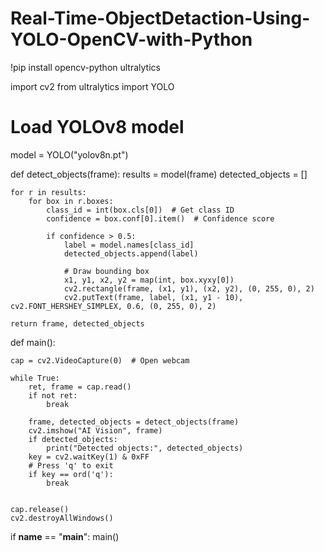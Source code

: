 # Real-Time-ObjectDetaction-Using-YOLO-OpenCV-with-Python

!pip install opencv-python ultralytics

import cv2
from ultralytics import YOLO

# Load YOLOv8 model
model = YOLO("yolov8n.pt")


def detect_objects(frame):
    results = model(frame)
    detected_objects = []

    for r in results:
        for box in r.boxes:
            class_id = int(box.cls[0])  # Get class ID
            confidence = box.conf[0].item()  # Confidence score

            if confidence > 0.5:
                label = model.names[class_id]
                detected_objects.append(label)

                # Draw bounding box
                x1, y1, x2, y2 = map(int, box.xyxy[0])
                cv2.rectangle(frame, (x1, y1), (x2, y2), (0, 255, 0), 2)
                cv2.putText(frame, label, (x1, y1 - 10), cv2.FONT_HERSHEY_SIMPLEX, 0.6, (0, 255, 0), 2)

    return frame, detected_objects


def main():
    

    cap = cv2.VideoCapture(0)  # Open webcam

    while True:
        ret, frame = cap.read()
        if not ret:
            break

        frame, detected_objects = detect_objects(frame)
        cv2.imshow("AI Vision", frame)
        if detected_objects:
            print("Detected objects:", detected_objects)
        key = cv2.waitKey(1) & 0xFF
        # Press 'q' to exit
        if key == ord('q'):
            break


    cap.release()
    cv2.destroyAllWindows()


if __name__ == "__main__":
    main()
